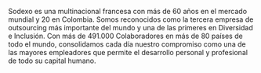 Sodexo es una multinacional francesa con más de 60 años en el mercado mundial y 20 en Colombia. 
Somos reconocidos como la tercera empresa de outsourcing más importante del mundo y una de las 
primeres en Diversidad e Inclusión. Con más de 491.000 Colaboradores en más de 80 países de todo el
 mundo, consolidamos cada día nuestro compromiso como una de las mayores empleadores que permite el 
 desarrollo personal y profesional de todo su capital humano.
